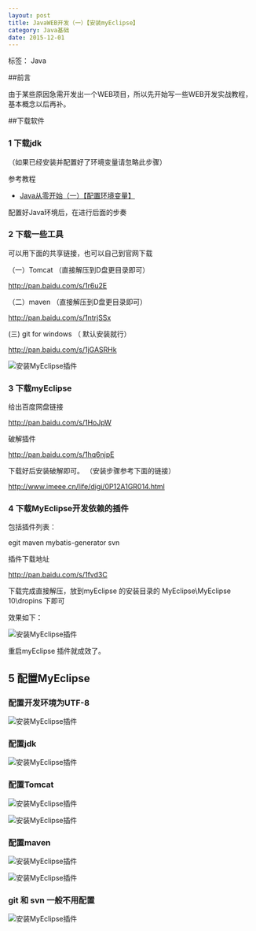 ```yaml
---
layout: post
title: JavaWEB开发（一）【安装myEclipse】
category: Java基础
date: 2015-12-01
---
```


标签： Java


<!-- more -->



##前言

由于某些原因急需开发出一个WEB项目，所以先开始写一些WEB开发实战教程，
基本概念以后再补。

##下载软件
### 1 下载jdk
 （如果已经安装并配置好了环境变量请忽略此步骤）

 参考教程
 * [Java从零开始（一）【配置环境变量】]( http://liangyangtao.github.io/blog/2015/10/28/Java%E4%BB%8E%E9%9B%B6%E5%BC%80%E5%A7%8B%EF%BC%88%E4%B8%80%EF%BC%89%E3%80%90%E9%85%8D%E7%BD%AE%E7%8E%AF%E5%A2%83%E5%8F%98%E9%87%8F%E3%80%91.html)

配置好Java环境后，在进行后面的步奏

###  2 下载一些工具

可以用下面的共享链接，也可以自己到官网下载

（一）Tomcat （直接解压到D盘更目录即可）

http://pan.baidu.com/s/1r6u2E

（二）maven  （直接解压到D盘更目录即可）

http://pan.baidu.com/s/1ntrjSSx

(三) git for windows （ 默认安装就行）

http://pan.baidu.com/s/1jGASRHk


  ![安装MyEclipse插件](/res/img/blogimg/20151202/20151202153524.png)

###  3 下载myEclipse

给出百度网盘链接

http://pan.baidu.com/s/1HoJpW

破解插件

http://pan.baidu.com/s/1hq6njpE

下载好后安装破解即可。
（安装步骤参考下面的链接）

http://www.imeee.cn/life/digi/0P12A1GR014.html




### 4  下载MyEclipse开发依赖的插件

包括插件列表：

egit
maven
mybatis-generator
svn

插件下载地址

http://pan.baidu.com/s/1fvd3C

下载完成直接解压，放到myEclipse 的安装目录的   MyEclipse\MyEclipse 10\dropins 下即可

效果如下：


  ![安装MyEclipse插件](/res/img/blogimg/20151202/20151202152644.png)

 重启myEclipse 插件就成效了。

## 5  配置MyEclipse

### 配置开发环境为UTF-8

![安装MyEclipse插件](/res/img/blogimg/20151202/20151202154225.png)


### 配置jdk

![安装MyEclipse插件](/res/img/blogimg/20151202/20151202154335.png)

### 配置Tomcat

![安装MyEclipse插件](/res/img/blogimg/20151202/20151202154525.png)

![安装MyEclipse插件](/res/img/blogimg/20151202/20151202154643.png)


### 配置maven

![安装MyEclipse插件](/res/img/blogimg/20151202/20151202154827.png)

![安装MyEclipse插件](/res/img/blogimg/20151202/20151202153853.png)


### git 和 svn 一般不用配置

![安装MyEclipse插件](/res/img/blogimg/20151202/20151202155006.png)
















